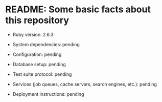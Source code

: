 # README: Some basic facts about this repository

* Ruby version: 2.6.3

* System dependencies: pending

* Configuration: pending

* Database setup: pending

* Test suite protocol: pending

* Services (job queues, cache servers, search engines, etc.): pending

* Deployment instructions: pending

